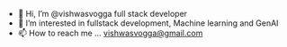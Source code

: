 - 👋 Hi, I’m @vishwasvogga full stack developer
- 👀 I’m interested in fullstack development, Machine learning and GenAI
- 📫 How to reach me ... vishwasvogga@gmail.com

<!---
vishwasvogga/vishwasvogga is a ✨ special ✨ repository because its `README.md` (this file) appears on your GitHub profile.
You can click the Preview link to take a look at your changes.
--->

